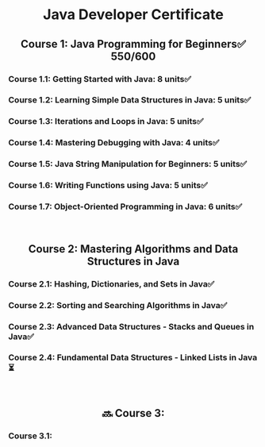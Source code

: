 <h1 align='center'> Java Developer Certificate </h1> 
<h2 align='center'> Course 1: Java Programming for Beginners✅ 550/600 </h2>

### Course 1.1: Getting Started with Java: 8 units✅
### Course 1.2: Learning Simple Data Structures in Java: 5 units✅
### Course 1.3: Iterations and Loops in Java: 5 units✅
### Course 1.4: Mastering Debugging with Java: 4 units✅
### Course 1.5: Java String Manipulation for Beginners: 5 units✅
### Course 1.6: Writing Functions using Java: 5 units✅
### Course 1.7: Object-Oriented Programming in Java: 6 units✅

<br>
<h2 align='center'> Course 2: Mastering Algorithms and Data Structures in Java </h2> 

### Course 2.1: Hashing, Dictionaries, and Sets in Java✅
### Course 2.2: Sorting and Searching Algorithms in Java✅
### Course 2.3: Advanced Data Structures - Stacks and Queues in Java✅
### Course 2.4: Fundamental Data Structures - Linked Lists in Java⏳

<br>
<h2 align='center'> 🔜 Course 3:  </h2> 


### Course 3.1:

